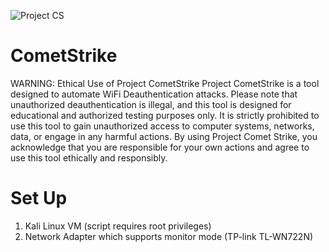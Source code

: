 ![Project CS](https://github.com/Ice-Emperor03/Project_CometStrike/assets/128063701/53fc0e06-cbee-4c8e-b0d9-70f065a374b0)


# CometStrike

WARNING: Ethical Use of Project CometStrike
Project CometStrike is a tool designed to automate WiFi Deauthentication attacks. Please note that unauthorized 
deauthentication is illegal, and this tool is designed for educational and authorized testing purposes only. It 
is strictly prohibited to use this tool to gain unauthorized access to computer systems, networks, data, or engage 
in any harmful actions. By using Project Comet Strike, you acknowledge that you are responsible for your own actions 
and agree to use this tool ethically and responsibly.


# Set Up

1. Kali Linux VM (script requires root privileges)
2. Network Adapter which supports monitor mode (TP-link TL-WN722N)
